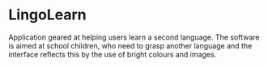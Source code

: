 # LingoLearn

Application geared at helping users learn a second language.
The software is aimed at school children, who need to grasp another
language and the interface reflects this by the use of bright colours and images.

